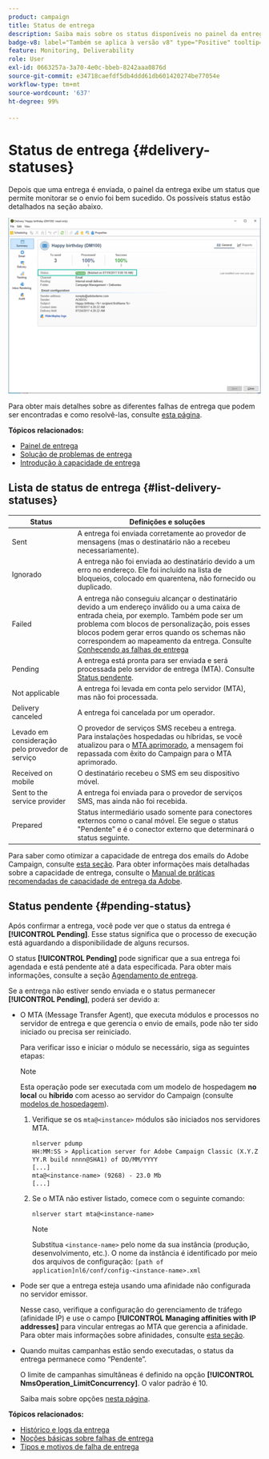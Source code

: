 ```yaml
---
product: campaign
title: Status de entrega
description: Saiba mais sobre os status disponíveis no painel da entrega
badge-v8: label="Também se aplica à versão v8" type="Positive" tooltip="Também se aplica ao Campaign v8"
feature: Monitoring, Deliverability
role: User
exl-id: 0663257a-3a70-4e0c-bbeb-8242aaa0876d
source-git-commit: e34718caefdf5db4ddd61db601420274be77054e
workflow-type: tm+mt
source-wordcount: '637'
ht-degree: 99%

---
```


# Status de entrega {#delivery-statuses}



<!--ajouter intro 

ajouter screenshot -->

Depois que uma entrega é enviada, o painel da entrega exibe um status que permite monitorar se o envio foi bem sucedido. Os possíveis status estão detalhados na seção abaixo.

![](assets/delivery-status.png)

Para obter mais detalhes sobre as diferentes falhas de entrega que podem ser encontradas e como resolvê-las, consulte [esta página](understanding-delivery-failures.md).

**Tópicos relacionados:**

* [Painel de entrega](delivery-dashboard.md)
* [Solução de problemas de entrega](delivery-troubleshooting.md)
* [Introdução à capacidade de entrega](about-deliverability.md)

## Lista de status de entrega {#list-delivery-statuses}

<table> 
 <thead> 
  <tr> 
   <th> Status<br /> </th> 
   <th> Definições e soluções<br /> </th> 
  </tr> 
 </thead> 
 <tbody> 
  <tr> 
   <td> Sent<br /> </td> 
   <td> A entrega foi enviada corretamente ao provedor de mensagens (mas o destinatário não a recebeu necessariamente).<br /> </td> 
  </tr> 
  <tr> 
   <td> Ignorado<br /> </td> 
   <td> A entrega não foi enviada ao destinatário devido a um erro no endereço. Ele foi incluído na lista de bloqueios, colocado em quarentena, não fornecido ou duplicado. <br /> </td> 
  </tr> 
  <tr> 
   <td> Failed<br /> </td> 
   <td> A entrega não conseguiu alcançar o destinatário devido a um endereço inválido ou a uma caixa de entrada cheia, por exemplo. Também pode ser um problema com blocos de personalização, pois esses blocos podem gerar erros quando os schemas não correspondem ao mapeamento da entrega. Consulte <a href="understanding-delivery-failures.md" target="_blank">Conhecendo as falhas de entrega</a><br /> </td> 
  </tr>
  <tr> 
   <td> Pending<br /> </td> 
   <td> A entrega está pronta para ser enviada e será processada pelo servidor de entrega (MTA). Consulte <a href="#pending-status" target="_blank">Status pendente</a>.<br /> </td> 
  </tr> 
  <tr> 
   <td> Not applicable<br /> </td> 
   <td> A entrega foi levada em conta pelo servidor (MTA), mas não foi processada.<br /> </td> 
  </tr>  
  <tr> 
   <td> Delivery canceled<br /> </td> 
   <td> A entrega foi cancelada por um operador.<br /> </td> 
  </tr> 
  <tr> 
   <td> Levado em consideração pelo provedor de serviço<br /> </td> 
   <td> O provedor de serviços SMS recebeu a entrega.<br /> Para instalações hospedadas ou híbridas, se você atualizou para o <a href="sending-with-enhanced-mta.md" target="_blank">MTA aprimorado</a>, a mensagem foi repassada com êxito do Campaign para o MTA aprimorado.</td> 
  </tr> 
  <tr> 
   <td> Received on mobile<br /> </td> 
   <td> O destinatário recebeu o SMS em seu dispositivo móvel.<br /> </td> 
  </tr>
  <tr> 
   <td> Sent to the service provider<br /> </td> 
   <td> A entrega foi enviada para o provedor de serviços SMS, mas ainda não foi recebida.<br />
   </td> 
  </tr> 
  <tr> 
   <td> Prepared<br /> </td> 
   <td> Status intermediário usado somente para conectores externos como o canal móvel. Ele segue o status "Pendente" e é o conector externo que determinará o status seguinte.<br /> </td> 
  </tr> 
 </tbody> 
</table>

Para saber como otimizar a capacidade de entrega dos emails do Adobe Campaign, consulte [esta seção](about-deliverability.md). Para obter informações mais detalhadas sobre a capacidade de entrega, consulte o [Manual de práticas recomendadas de capacidade de entrega da Adobe](https://experienceleague.adobe.com/docs/deliverability-learn/deliverability-best-practice-guide/introduction.html?lang=pt-BR).

## Status pendente {#pending-status}

Após confirmar a entrega, você pode ver que o status da entrega é **[!UICONTROL Pending]**. Esse status significa que o processo de execução está aguardando a disponibilidade de alguns recursos.

O status **[!UICONTROL Pending]** pode significar que a sua entrega foi agendada e está pendente até a data especificada. Para obter mais informações, consulte a seção [Agendamento de entrega](steps-sending-the-delivery.md#scheduling-the-delivery-sending).

Se a entrega não estiver sendo enviada e o status permanecer **[!UICONTROL Pending]**, poderá ser devido a:

* O MTA (Message Transfer Agent), que executa módulos e processos no servidor de entrega e que gerencia o envio de emails, pode não ter sido iniciado ou precisa ser reiniciado.

  Para verificar isso e iniciar o módulo se necessário, siga as seguintes etapas:

  >[!NOTE]
  >
  >Esta operação pode ser executada com um modelo de hospedagem **no local** ou **híbrido** com acesso ao servidor do Campaign (consulte [modelos de hospedagem](../../installation/using/hosting-models.md)).

   1. Verifique se os `mta@<instance>` módulos são iniciados nos servidores MTA.

      ```
      nlserver pdump
      HH:MM:SS > Application server for Adobe Campaign Classic (X.Y.Z YY.R build nnnn@SHA1) of DD/MM/YYYY
      [...]
      mta@<instance-name> (9268) - 23.0 Mb
      [...]
      ```

   1. Se o MTA não estiver listado, comece com o seguinte comando:

      ```
      nlserver start mta@<instance-name>
      ```

      >[!NOTE]
      >
      >Substitua `<instance-name>` pelo nome da sua instância (produção, desenvolvimento, etc.). O nome da instância é identificado por meio dos arquivos de configuração: `[path of application]nl6/conf/config-<instance-name>.xml`

* Pode ser que a entrega esteja usando uma afinidade não configurada no servidor emissor.

  Nesse caso, verifique a configuração do gerenciamento de tráfego (afinidade IP) e use o campo **[!UICONTROL Managing affinities with IP addresses]** para vincular entregas ao MTA que gerencia a afinidade. Para obter mais informações sobre afinidades, consulte [esta seção](../../installation/using/configure-delivery-settings.md).

* Quando muitas campanhas estão sendo executadas, o status da entrega permanece como “Pendente”.

  O limite de campanhas simultâneas é definido na opção **[!UICONTROL NmsOperation_LimitConcurrency]**. O valor padrão é 10.

  Saiba mais sobre opções [nesta página](../../installation/using/configuring-campaign-options.md).


**Tópicos relacionados:**

* [Histórico e logs da entrega](#delivery-logs-and-history)
* [Noções básicas sobre falhas de entrega](understanding-delivery-failures.md)
* [Tipos e motivos de falha de entrega](understanding-delivery-failures.md#delivery-failure-types-and-reasons)
